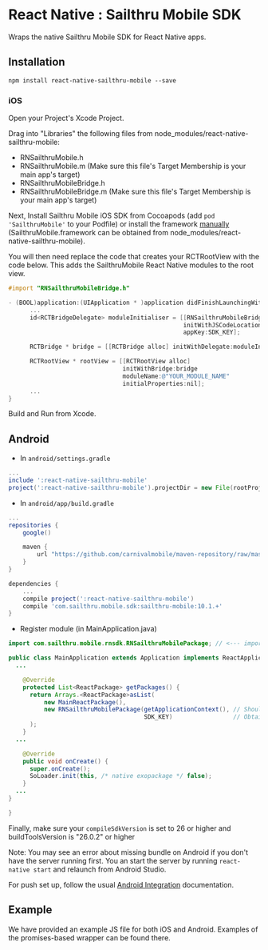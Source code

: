 # React Native : Sailthru Mobile SDK

Wraps the native Sailthru Mobile SDK for React Native apps.

## Installation

`npm install react-native-sailthru-mobile --save`


### iOS

Open your Project's Xcode Project.

Drag into "Libraries" the following files from node_modules/react-native-sailthru-mobile:

 * RNSailthruMobile.h
 * RNSailthruMobile.m (Make sure this file's Target Membership is your main app's target)
 * RNSailthruMobileBridge.h
 * RNSailthruMobileBridge.m (Make sure this file's Target Membership is your main app's target)

Next, Install Sailthru Mobile iOS SDK from Cocoapods (add `pod 'SailthruMobile'` to your Podfile) or install the framework [manually](https://docs.mobile.sailthru.com/docs/ios-integration#section-manual-integration) (SailthruMobile.framework can be obtained from node_modules/react-native-sailthru-mobile).

You will then need replace the code that creates your RCTRootView with the code below. This adds the SailthruMobile React Native modules to the root view.

```Objective-C
#import "RNSailthruMobileBridge.h"

- (BOOL)application:(UIApplication * )application didFinishLaunchingWithOptions:(NSDictionary * )launchOptions {
      ...
      id<RCTBridgeDelegate> moduleInitialiser = [[RNSailthruMobileBridge alloc]
                                                 initWithJSCodeLocation:jsCodeLocation   // JS Code location used here should be same location used before
                                                 appKey:SDK_KEY];                        // Obtain SDK key from your Sailthru Mobile app settings

      RCTBridge * bridge = [[RCTBridge alloc] initWithDelegate:moduleInitialiser launchOptions:launchOptions];

      RCTRootView * rootView = [[RCTRootView alloc]
                                initWithBridge:bridge
                                moduleName:@"YOUR_MODULE_NAME"
                                initialProperties:nil];
      ...
}
```

Build and Run from Xcode.

## Android

* In `android/settings.gradle`

```gradle
...
include ':react-native-sailthru-mobile'
project(':react-native-sailthru-mobile').projectDir = new File(rootProject.projectDir, '../node_modules/react-native-sailthru-mobile/android')
```

* In `android/app/build.gradle`

```gradle
...
repositories {
    google()

    maven {
        url "https://github.com/carnivalmobile/maven-repository/raw/master/"
    }
}

dependencies {
    ...
    compile project(':react-native-sailthru-mobile')
    compile 'com.sailthru.mobile.sdk:sailthru-mobile:10.1.+'
}
```


* Register module (in MainApplication.java)

```java
import com.sailthru.mobile.rnsdk.RNSailthruMobilePackage; // <--- import

public class MainApplication extends Application implements ReactApplication {
  ...

    @Override
    protected List<ReactPackage> getPackages() {
      return Arrays.<ReactPackage>asList(
          new MainReactPackage(),
          new RNSailthruMobilePackage(getApplicationContext(), // Should pass in application context
                                      SDK_KEY)                 // Obtain SDK key from your Sailthru Mobile app settings
      );
    }
  ...

    @Override
    public void onCreate() {
      super.onCreate();
      SoLoader.init(this, /* native exopackage */ false);
    }
  ...
}

}
```

Finally, make sure your `compileSdkVersion` is set to 26 or higher and buildToolsVersion is "26.0.2" or higher


Note: You may see an error about missing bundle on Android if you don't have the server running first. You an start the server by running `react-native start` and relaunch from Android Studio.

For push set up, follow the usual [Android Integration](https://docs.mobile.sailthru.com/docs/android-integration) documentation.

## Example

We have provided an example JS file for both iOS and Android. Examples of the promises-based wrapper can be found there.

